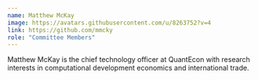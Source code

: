 ```yaml
---
name: Matthew McKay
image: https://avatars.githubusercontent.com/u/8263752?v=4
link: https://github.com/mmcky
role: "Committee Members"
---
```

Matthew McKay is the chief technology officer at QuantEcon with research interests in computational development economics and international trade.